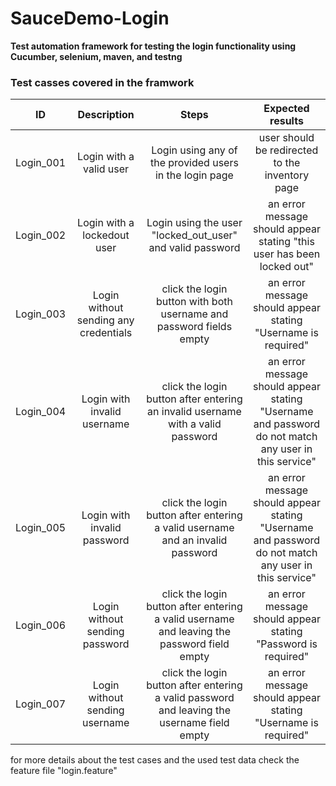 # SauceDemo-Login
**Test automation framework for testing the login functionality using Cucumber, selenium, maven, and testng**

### Test casses covered in the framwork

|ID|Description|Steps|Expected results| 
|:--------:|:--------:|:--------:|:--------:| 
|Login_001|Login with a valid user|Login using any of the provided users in the login page|user should be redirected to the inventory page| 
|Login_002|Login with a lockedout user|Login using the user "locked_out_user" and valid password|an error message should appear stating "this user has been locked out"| 
|Login_003|Login without sending any credentials|click the login button with both username and password fields empty|an error message should appear stating "Username is required"| 
|Login_004|Login with invalid username|click the login button after entering an invalid username with a valid password|an error message should appear stating "Username and password do not match any user in this service"| 
|Login_005|Login with invalid password|click the login button after entering a valid username and an invalid password|an error message should appear stating "Username and password do not match any user in this service"| 
|Login_006|Login without sending password|click the login button after entering a valid username and leaving the password field empty|an error message should appear stating "Password is required"| 
|Login_007|Login without sending username|click the login button after entering a valid password and leaving the username field empty|an error message should appear stating "Username is required"|

for more details about the test cases and the used test data check the feature file "login.feature"
